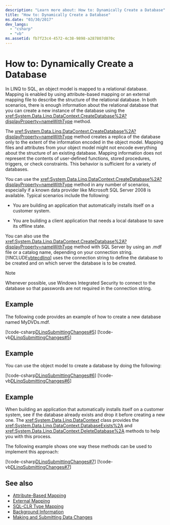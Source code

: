 ```yaml
---
description: "Learn more about: How to: Dynamically Create a Database"
title: "How to: Dynamically Create a Database"
ms.date: "03/30/2017"
dev_langs: 
  - "csharp"
  - "vb"
ms.assetid: fb7f23c4-4572-4c38-9898-a287807d070c
---
```

# How to: Dynamically Create a Database

In LINQ to SQL, an object model is mapped to a relational database. Mapping is enabled by using attribute-based mapping or an external mapping file to describe the structure of the relational database. In both scenarios, there is enough information about the relational database that you can create a new instance of the database using the <xref:System.Data.Linq.DataContext.CreateDatabase%2A?displayProperty=nameWithType> method.  
  
 The <xref:System.Data.Linq.DataContext.CreateDatabase%2A?displayProperty=nameWithType> method creates a replica of the database only to the extent of the information encoded in the object model. Mapping files and attributes from your object model might not encode everything about the structure of an existing database. Mapping information does not represent the contents of user-defined functions, stored procedures, triggers, or check constraints. This behavior is sufficient for a variety of databases.  
  
 You can use the <xref:System.Data.Linq.DataContext.CreateDatabase%2A?displayProperty=nameWithType> method in any number of scenarios, especially if a known data provider like Microsoft SQL Server 2008 is available. Typical scenarios include the following:  
  
- You are building an application that automatically installs itself on a customer system.  
  
- You are building a client application that needs a local database to save its offline state.  
  
 You can also use the <xref:System.Data.Linq.DataContext.CreateDatabase%2A?displayProperty=nameWithType> method with SQL Server by using an .mdf file or a catalog name, depending on your connection string. [!INCLUDE[vbtecdlinq](../../../../../../includes/vbtecdlinq-md.md)] uses the connection string to define the database to be created and on which server the database is to be created.  
  
> [!NOTE]
> Whenever possible, use Windows Integrated Security to connect to the database so that passwords are not required in the connection string.  
  
## Example  

 The following code provides an example of how to create a new database named MyDVDs.mdf.  
  
 [!code-csharp[DLinqSubmittingChanges#5](../../../../../../samples/snippets/csharp/VS_Snippets_Data/DLinqSubmittingChanges/cs/Program.cs#5)]
 [!code-vb[DLinqSubmittingChanges#5](../../../../../../samples/snippets/visualbasic/VS_Snippets_Data/DLinqSubmittingChanges/vb/Module1.vb#5)]  
  
## Example  

 You can use the object model to create a database by doing the following:  
  
 [!code-csharp[DLinqSubmittingChanges#6](../../../../../../samples/snippets/csharp/VS_Snippets_Data/DLinqSubmittingChanges/cs/Program.cs#6)]
 [!code-vb[DLinqSubmittingChanges#6](../../../../../../samples/snippets/visualbasic/VS_Snippets_Data/DLinqSubmittingChanges/vb/Module1.vb#6)]  
  
## Example  

 When building an application that automatically installs itself on a  customer system, see if the database already exists and drop it before creating a new one. The <xref:System.Data.Linq.DataContext> class provides the <xref:System.Data.Linq.DataContext.DatabaseExists%2A> and <xref:System.Data.Linq.DataContext.DeleteDatabase%2A> methods to help you with this process.  
  
 The following example shows one way these methods can be used to implement this approach:  
  
 [!code-csharp[DLinqSubmittingChanges#7](../../../../../../samples/snippets/csharp/VS_Snippets_Data/DLinqSubmittingChanges/cs/Program.cs#7)]
 [!code-vb[DLinqSubmittingChanges#7](../../../../../../samples/snippets/visualbasic/VS_Snippets_Data/DLinqSubmittingChanges/vb/Module1.vb#7)]  
  
## See also

- [Attribute-Based Mapping](attribute-based-mapping.md)
- [External Mapping](external-mapping.md)
- [SQL-CLR Type Mapping](sql-clr-type-mapping.md)
- [Background Information](background-information.md)
- [Making and Submitting Data Changes](making-and-submitting-data-changes.md)
